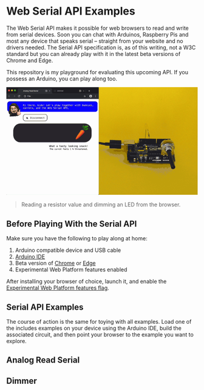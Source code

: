 # Web Serial API Examples

The Web Serial API makes it possible for web browsers to read and write from serial devices. Soon you can chat with Arduinos, Raspberry Pis and most any device that speaks serial – straight from your website and no drivers needed. The Serial API specification is, as of this writing, not a W3C standard but you can already play with it in the latest beta versions of Chrome and Edge.

This repository is my playground for evaluating this upcoming API. If you possess an Arduino, you can play along too.

![](docs/assets/demo.gif)

> Reading a resistor value and dimming an LED from the browser.

## Before Playing With the Serial API

Make sure you have the following to play along at home:

1. Arduino compatible device and USB cable
2. [Arduino IDE][ide]
3. Beta version of [Chrome][chrome] or [Edge][edge]
4. Experimental Web Platform features enabled

After installing your browser of choice, launch it, and enable the [Experimental Web Platform features flag][flag].

## Serial API Examples

The course of action is the same for toying with all examples. Load one of the includes examples on your device using the Arduino IDE, build the associated circuit, and then point your browser to the example you want to explore.

## Analog Read Serial

## Dimmer

[ide]: https://www.arduino.cc/en/Main/Software
[chrome]: https://www.google.com/chrome/beta/
[edge]: https://www.microsoftedgeinsider.com/en-us/download
[flag]: chrome://flags/#enable-experimental-web-platform-features
[analog]: https://svendahlstrand.github.io/web-serial-api/analog-read-serial.html
[dimmer]: https://svendahlstrand.github.io/web-serial-api/dimmer.html
